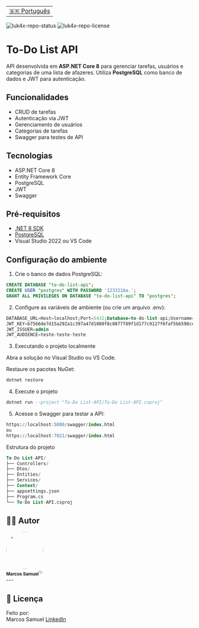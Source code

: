 <table align="right">
  <tr>
    <td>
      <a href="README.md">🇧🇷 Português</a>
    </td>
  </tr>
</table>

![luk4x-repo-status](https://img.shields.io/badge/status-developing-lightgrey?style=for-the-badge&logo=headspace&logoColor=yellow&color=lightgrey)
![luk4x-repo-license](https://img.shields.io/github/license/Luk4x/apple-store?style=for-the-badge&logo=unlicense&logoColor=lightgrey)


# To-Do List API

API desenvolvida em **ASP.NET Core 8** para gerenciar tarefas, usuários e categorias de uma lista de afazeres. Utiliza **PostgreSQL** como banco de dados e JWT para autenticação.

## Funcionalidades

- CRUD de tarefas
- Autenticação via JWT
- Gerenciamento de usuários
- Categorias de tarefas
- Swagger para testes de API

## Tecnologias

- ASP.NET Core 8
- Entity Framework Core
- PostgreSQL
- JWT
- Swagger

## Pré-requisitos

- [.NET 8 SDK](https://dotnet.microsoft.com/download/dotnet/8.0)
- [PostgreSQL](https://www.postgresql.org/download/)
- Visual Studio 2022 ou VS Code

## Configuração do ambiente

1. Crie o banco de dados PostgreSQL:

```sql
CREATE DATABASE "to-do-list-api";
CREATE USER "postgres" WITH PASSWORD '123321Aa.';
GRANT ALL PRIVILEGES ON DATABASE "to-do-list-api" TO "postgres";
```
2. Configure as variáveis de ambiente (ou crie um arquivo .env):
```sql 
DATABASE_URL=Host=localhost;Port=5432;Database=to-do-list-api;Username=postgres;Password=123321Aa.
JWT_KEY=b7566de7d15a292a1c397a47d1080f8c0877f89f1d177c9127f6faf5bb598ce2
JWT_ISSUER=admin
JWT_AUDIENCE=teste-teste-teste
```

3. Executando o projeto localmente

Abra a solução no Visual Studio ou VS Code.

Restaure os pacotes NuGet:
```sql 
dotnet restore
````

4. Execute o projeto
```sql 
dotnet run --project "To-Do List-API/To-Do List-API.csproj"
```

5. Acesse o Swagger para testar a API: 
```sql 
https://localhost:5080/swagger/index.html
ou 
https://localhost:7021/swagger/index.html
````
Estrutura do projeto
```sql 
To-Do List-API/
├── Controllers/
├── Dtos/
├── Entities/
├── Services/
├── Context/
├── appsettings.json
├── Program.cs
└── To-Do List-API.csproj
```
## 🧙‍♀️ Autor

 <a href="https://www.linkedin.com/in/marcos-samuel-batista-m/">
 <img style="border-radius: 50%;" src="https://avatars.githubusercontent.com/u/121835618?v=4" width="100px;" alt=""/>
 <br />
 <sub><b>Marcos Samuel</b></sub></a>✨</a>
 <br />
---

## 📝 Licença

Feito por:
<br/>
Marcos Samuel [LinkedIn](https://www.linkedin.com/in/marcos-samuel-batista-m/)
<br/>
